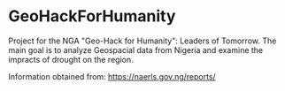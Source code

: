 # GeoHackForHumanity

Project for the NGA "Geo-Hack for Humanity": Leaders of Tomorrow. 
The main goal is to analyze Geospacial data from Nigeria and examine the impracts of drought on the region.

Information obtained from: https://naerls.gov.ng/reports/

